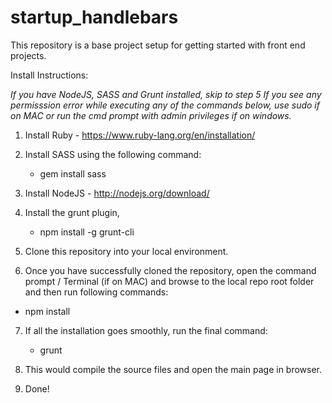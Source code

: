 startup_handlebars
==================

This repository is a base project setup for getting started with front end projects.

Install Instructions:

*If you have NodeJS, SASS and Grunt installed, skip to step 5*
*If you see any permisssion error while executing any of the commands below, use sudo if on MAC or run the cmd prompt with admin privileges if on windows.*

1) Install Ruby - https://www.ruby-lang.org/en/installation/

2) Install SASS using the following command:
   - gem install sass

3) Install NodeJS - http://nodejs.org/download/

4) Install the grunt plugin,
   - npm install -g grunt-cli

5) Clone this repository into your local environment.

6) Once you have successfully cloned the repository, open the command prompt / Terminal (if on MAC) and browse to the local repo root folder and then run following commands:
  - npm install

7) If all the installation goes smoothly, run the final command:
   - grunt
 
8) This would compile the source files and open the main page in browser.

9) Done!

